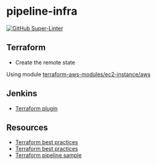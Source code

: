 # pipeline-infra

[![GitHub Super-Linter](https://github.com/krol3/pipeline-infra/workflows/Lint%20Code%20Base/badge.svg)](https://github.com/marketplace/actions/super-linter)

## Terraform

- Create the remote state

Using module [terraform-aws-modules/ec2-instance/aws](https://github.com/terraform-aws-modules/terraform-aws-ec2-instance)

## Jenkins

- [Terraform plugin](https://plugins.jenkins.io/terraform/)

## Resources

- [Terraform best practices](https://www.terraform-best-practices.com/naming)
- [Terraform best practices](https://github.com/ozbillwang/terraform-best-practices)
- [Terraform pipeline sample](https://medium.com/@devopslearning/100-days-of-devops-day-34-terraform-pipeline-using-jenkins-a3d81975730f)